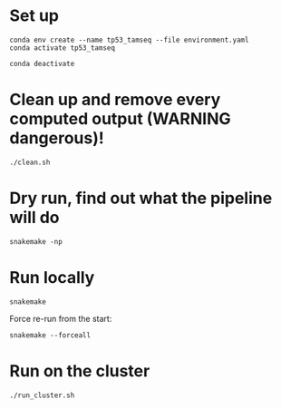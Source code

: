 # Set up

```
conda env create --name tp53_tamseq --file environment.yaml
conda activate tp53_tamseq 
```

```
conda deactivate 
```

# Clean up and remove every computed output (WARNING dangerous)!

```
./clean.sh
```

# Dry run, find out what the pipeline will do

```
snakemake -np
```

# Run locally

```
snakemake
```

Force re-run from the start:

```
snakemake --forceall
```

# Run on the cluster

```
./run_cluster.sh
```
